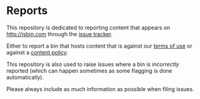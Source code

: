 # Reports

This repository is dedicated to reporting content that appears on http://jsbin.com through the [issue tracker](/jsbin/reports/issues).

Either to report a bin that hosts content that is against our [terms of use](http://jsbin.com/legals) or against a [content policy](http://jsbin.com/legals/content-policy).

This repository is also used to raise issues where a bin is *incorrectly* reported (which can happen sometimes as some flagging is done automatically).

Please always include as much information as possible when filing issues.
